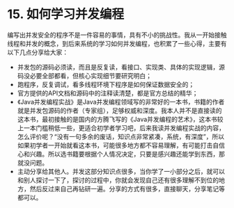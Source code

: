 # 15. 如何学习并发编程

​	编写出并发安全的程序不是一件容易的事情，具有不小的挑战性。我从一开始接触线程和并发的概念，到后来系统的学习如何并发编程，也积累了一些心得，主要有以下几点分享给大家：

- 并发包的源码必须读，而且是反复读，看接口、实现类、具体的实现逻辑，源码没必要全部都看，但核心实现细节要研究明白；
- 跑程序，反复调试，看多线程环境下程序是如何保证数据安全的；
- 官方提供的API文档和源码中的注释读清楚，都是官方总结的精华；
- 《Java并发编程实战》是Java并发编程领域写的非常好的一本书，书籍的作者就是并发包源码的作者（专家组），足够权威和深度。我本人并不是直接读的这本书，最初接触的是国内的方腾飞写的《Java并发编程的艺术》，这本书较上一本门槛稍低一些，更适合初学者学习吧，后来我读并发编程实战的内容，怎么评价呢？“没有一句多余的废话，知识点非常紧凑，系统，有深度”，所以如果初学者一开始就看这本书，可能很多地方都不容易理解，有可能打击自信心和兴趣。所以选书籍要根据个人情况决定，只要是感兴趣还能学到东西，那就没问题。
- 主动分享给其他人。并发这部分知识点很多，当你学了一小部分之后，就可以和别人探讨一下了，探讨的过程中，你就会发现自己还有很多理解不到位的地方，然后反过来自己再钻研一遍。分享的方式有很多，直接聊天，分享笔记等都可以。



